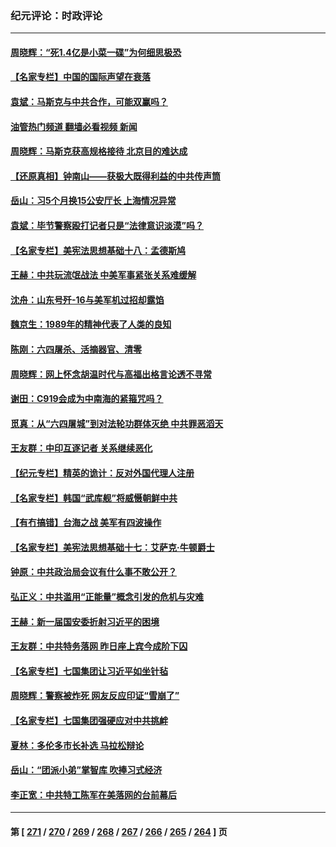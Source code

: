 ### 纪元评论：时政评论
---
#### [周晓辉：“死1.4亿是小菜一碟”为何细思极恐](../../pages/nsc1025/n14009445.md?06040330) 
#### [【名家专栏】中国的国际声望在衰落](../../pages/nsc1025/n14008890.md?06040330) 
#### [袁斌：马斯克与中共合作，可能双赢吗？](../../pages/nsc1025/n14009301.md?06040330) 
#### [油管热门频道 翻墙必看视频 新闻](ok?06040330)
#### [周晓辉：马斯克获高规格接待 北京目的难达成](../../pages/nsc1025/n14008994.md?06040330) 
#### [【还原真相】钟南山——获极大既得利益的中共传声筒](../../pages/nsc1025/n14008945.md?06040330) 
#### [岳山：习5个月换15公安厅长 上海情况异常](../../pages/nsc1025/n14008756.md?06040330) 
#### [袁斌：毕节警察殴打记者只是“法律意识淡漠”吗？](../../pages/nsc1025/n14008706.md?06040330) 
#### [【名家专栏】美宪法思想基础十八：孟德斯鸠](../../pages/nsc1025/n14007383.md?06040330) 
#### [王赫：中共玩流氓战法 中美军事紧张关系难缓解](../../pages/nsc1025/n14008446.md?06040330) 
#### [沈舟：山东号歼-16与美军机过招却露馅](../../pages/nsc1025/n14008448.md?06040330) 
#### [魏京生：1989年的精神代表了人类的良知](../../pages/nsc1025/n14008489.md?06040330) 
#### [陈刚：六四屠杀、活摘器官、清零](../../pages/nsc1025/n14008418.md?06040330) 
#### [周晓辉：网上怀念胡温时代与高福出格言论透不寻常](../../pages/nsc1025/n14008318.md?06040330) 
#### [谢田：C919会成为中南海的紧箍咒吗？](../../pages/nsc1025/n14008260.md?06040330) 
#### [觅真：从“六四屠城”到对法轮功群体灭绝 中共罪恶滔天](../../pages/nsc1025/n14007938.md?06040330) 
#### [王友群：中印互逐记者 关系继续恶化](../../pages/nsc1025/n14007657.md?06040330) 
#### [【纪元专栏】精英的诡计：反对外国代理人注册](../../pages/nsc1025/n14007619.md?06040330) 
#### [【名家专栏】韩国“武库舰”将威慑朝鲜中共](../../pages/nsc1025/n14007369.md?06040330) 
#### [【有冇搞错】台海之战 美军有四波操作](../../pages/nsc1025/n14006828.md?06040330) 
#### [【名家专栏】美宪法思想基础十七：艾萨克‧牛顿爵士](../../pages/nsc1025/n14005024.md?06040330) 
#### [钟原：中共政治局会议有什么事不敢公开？](../../pages/nsc1025/n14006988.md?06040330) 
#### [弘正义：中共滥用“正能量”概念引发的危机与灾难](../../pages/nsc1025/n14007089.md?06040330) 
#### [王赫：新一届国安委折射习近平的困境](../../pages/nsc1025/n14006984.md?06040330) 
#### [王友群：中共特务落网 昨日座上宾今成阶下囚](../../pages/nsc1025/n14006884.md?06040330) 
#### [【名家专栏】七国集团让习近平如坐针毡](../../pages/nsc1025/n14006699.md?06040330) 
#### [周晓辉：警察被炸死 网友反应印证“雪崩了”](../../pages/nsc1025/n14006713.md?06040330) 
#### [【名家专栏】七国集团强硬应对中共挑衅](../../pages/nsc1025/n14006625.md?06040330) 
#### [夏林：多伦多市长补选 马拉松辩论](../../pages/nsc1025/n14006826.md?06040330) 
#### [岳山：“团派小弟”掌智库 吹捧习式经济](../../pages/nsc1025/n14006622.md?06040330) 
#### [李正宽：中共特工陈军在美落网的台前幕后](../../pages/nsc1025/n14006346.md?06040330) 

---
#### 第 [ [271](./271.md?06040330) / [270](./270.md?06040330) / [269](./269.md?06040330) / [268](./268.md?06040330) / [267](./267.md?06040330) / [266](./266.md?06040330) / [265](./265.md?06040330) / [264](./264.md?06040330) ] 页
